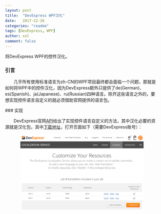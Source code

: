 ```yaml
---
layout: post
title:  "DevExpress WPF汉化"
date:   2017-12-26
categories: "readme"
tags: [DevExpress, WPF]
author: xxl
comment: false
---
```

将DevExpress WPF的控件汉化。
### 引言
<p style="text-indent: 2em">几乎所有使用标准语言为zh-CN的WPF项目最终都会面临一个问题，那就是如何将WPF中的控件汉化，因为DevExpress额外只提供了de(German)、es(Spanish)、ja(Japanese)、ru(Russian)四种语言。除开这些语言之外的，要想实现控件语言自定义的就必须借助官网提供的语言包。</p>
### 实现
<p style="text-indent: 2em">DevExpress官网<a href="https://documentation.devexpress.com/WPF/7544/Localization/Localizing-WPF-Controls-via-Satellite-Resource-Assemblies" target="_blank">API</a>给出了实现控件语言自定义的方法，其中汉化必要的资源就是汉化包，其中<a href="https://localization.devexpress.com/" target="_blank">下载地址</a>，打开页面如下（需要DevExpress账号）：</p>
<div style="text-align:center"><img width="80%" height="auto" src="/assets/images/post/2017/2017-12-26-devexpress_localization_zh-CN/localization.png"/></div>